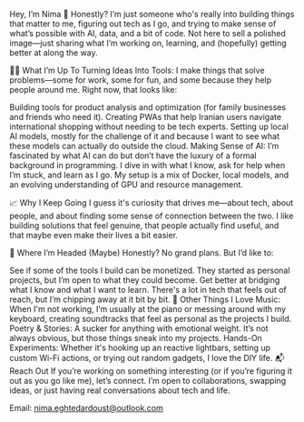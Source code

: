 Hey, I’m Nima 👋
Honestly? I’m just someone who's really into building things that matter to me, figuring out tech as I go, and trying to make sense of what’s possible with AI, data, and a bit of code. Not here to sell a polished image—just sharing what I’m working on, learning, and (hopefully) getting better at along the way.

👨‍🔧 What I’m Up To
Turning Ideas Into Tools: I make things that solve problems—some for work, some for fun, and some because they help people around me. Right now, that looks like:

Building tools for product analysis and optimization (for family businesses and friends who need it).
Creating PWAs that help Iranian users navigate international shopping without needing to be tech experts.
Setting up local AI models, mostly for the challenge of it and because I want to see what these models can actually do outside the cloud.
Making Sense of AI: I’m fascinated by what AI can do but don’t have the luxury of a formal background in programming. I dive in with what I know, ask for help when I’m stuck, and learn as I go. My setup is a mix of Docker, local models, and an evolving understanding of GPU and resource management.

📈 Why I Keep Going
I guess it's curiosity that drives me—about tech, about people, and about finding some sense of connection between the two. I like building solutions that feel genuine, that people actually find useful, and that maybe even make their lives a bit easier.

🤔 Where I’m Headed (Maybe)
Honestly? No grand plans. But I’d like to:

See if some of the tools I build can be monetized. They started as personal projects, but I’m open to what they could become.
Get better at bridging what I know and what I want to learn. There's a lot in tech that feels out of reach, but I’m chipping away at it bit by bit.
🎹 Other Things I Love
Music: When I'm not working, I’m usually at the piano or messing around with my keyboard, creating soundtracks that feel as personal as the projects I build.
Poetry & Stories: A sucker for anything with emotional weight. It’s not always obvious, but those things sneak into my projects.
Hands-On Experiments: Whether it's hooking up an reactive lightbars, setting up custom Wi-Fi actions, or trying out random gadgets, I love the DIY life.
📬 Reach Out
If you’re working on something interesting (or if you’re figuring it out as you go like me), let’s connect. I’m open to collaborations, swapping ideas, or just having real conversations about tech and life.

Email: nima.eghtedardoust@outlook.com
